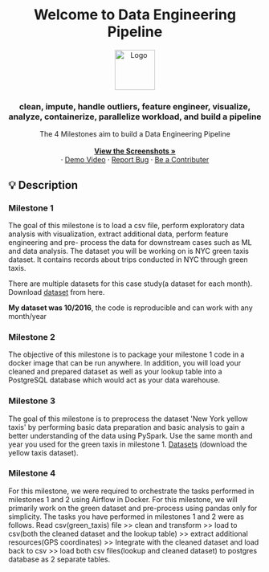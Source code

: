
<h1 align="center">Welcome to Data Engineering Pipeline</h1>

<div align="center">
    <img src="https://github.com/omar-sherif9992/Data-Engineering-Projects/assets/69806823/5ba521c0-0490-4b5a-a1c1-887d9a1c4a0c" alt="Logo" width="80" height="80">
<br/>


  <h3 align="center">clean, impute, handle outliers, feature engineer, visualize, analyze, containerize, parallelize workload, and build a pipeline </h3>

  <p align="center">
The 4 Milestones aim to build a Data Engineering Pipeline
    <br />
    <br />
	 <a href="https://github.com/omar-sherif9992/Data-Engineering-Projects/tree/main/M4/DE_M4_49-3324_MET_10_2016/dashboard_ss" download target="_blank"><strong>View the Screenshots »</strong></a>
    <br />
   ·	  
   <a href="https://drive.google.com/file/d/1t4xE80t6eL69LLNAr0udsOg1rIoqmAvL/view?usp=drive_link">Demo Video</a>
   ·
   <a href="mailto:osa.helpme@gmail.com?subject=UnExpected%20Error%20Occured&body=Sorry%20for%20the%20inconvenience%2C%20Please%20describe%20Your%20situation%20and%20emphasis%20the%20Endpoint%20!%0A">Report Bug</a>
   	      ·
    <a href="mailto:osa.helpme@gmail.com?subject=I%20want%20to%20be%20a%20Contributor%20to%20Bachelor Thesis&body=Dear%20Omar%20Sherif">Be a Contributer</a>
  </p>
</div>

## 💡 Description

### Milestone 1

The goal of this milestone is to load a csv file, perform exploratory data analysis
with visualization, extract additional data, perform feature engineering and pre-
process the data for downstream cases such as ML and data analysis.
The dataset you will be working on is NYC green taxis dataset. It contains records
about trips conducted in NYC through green taxis. 

There are multiple datasets for this case study(a dataset for each month). 
Download [dataset](https://drive.google.com/drive/folders/1t8nBgbHVaA5roZY4z3RcAG1_JMYlSTqu) from here.

**My dataset was 10/2016**, the code is reproducible and can work with any month/year

### Milestone 2
The objective of this milestone is to package your milestone 1 code in a docker
image that can be run anywhere. In addition, you will load your cleaned and
prepared dataset as well as your lookup table into a PostgreSQL database which
would act as your data warehouse.

### Milestone 3
The goal of this milestone is to preprocess the dataset 'New York yellow taxis' by performing
basic data preparation and basic analysis to gain a better understanding of the data using
PySpark.
Use the same month and year you used for the green taxis in milestone 1. [Datasets](https://drive.google.com/drive/folders/1t8nBgbHVaA5roZY4z3RcAG1_JMYlSTqu) (download
the yellow taxis dataset).


### Milestone 4

For this milestone, we were required to orchestrate the tasks performed in
milestones 1 and 2 using Airflow in Docker. For this milestone, we will primarily
work on the green dataset and pre-process using pandas only for simplicity.
The tasks you have performed in milestones 1 and 2 were as follows.
Read csv(green_taxis) file >> clean and transform >> load to csv(both the
cleaned dataset and the lookup table) >> extract additional resources(GPS
coordinates) >> Integrate with the cleaned dataset and load back to csv >> load
both csv files(lookup and cleaned dataset) to postgres database as 2 separate
tables.
